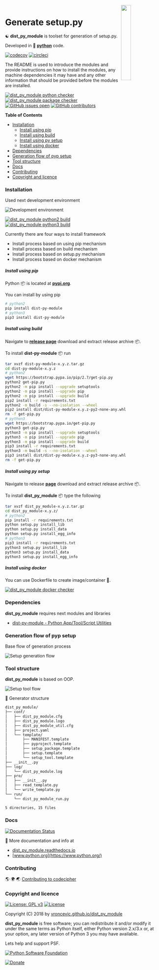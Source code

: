 <img align="right" src="https://raw.githubusercontent.com/vroncevic/dist_py_module/dev/docs/dist_py_module_logo.png" width="25%">

# Generate setup.py

☯️ **dist_py_module** is toolset for generation of setup.py.

Developed in 🐍 **[python](https://www.python.org/)** code.

[![codecov](https://codecov.io/gh/vroncevic/dist_py_module/branch/dev/graph/badge.svg?token=Y6VSNLJ45R)](https://codecov.io/gh/vroncevic/dist_py_module) [![circleci](https://circleci.com/gh/vroncevic/dist_py_module/tree/master.svg?style=svg)](https://circleci.com/gh/vroncevic/dist_py_module/tree/master)

The README is used to introduce the modules and provide instructions on
how to install the modules, any machine dependencies it may have and any
other information that should be provided before the modules are installed.

[![dist_py_module python checker](https://img.shields.io/github/workflow/status/vroncevic/dist_py_module/dist_py_module_python_checker?style=flat&label=dist_py_module%20python%20checker)](https://github.com/vroncevic/dist_py_module/actions/workflows/dist_py_module_python_checker.yml) [![dist_py_module package checker](https://img.shields.io/github/workflow/status/vroncevic/dist_py_module/dist_py_module_package_checker?style=flat&label=dist_py_module%20package%20checker)](https://github.com/vroncevic/dist_py_module/actions/workflows/dist_py_module_package_checker.yml) [![GitHub issues open](https://img.shields.io/github/issues/vroncevic/dist_py_module.svg)](https://github.com/vroncevic/dist_py_module/issues) [![GitHub contributors](https://img.shields.io/github/contributors/vroncevic/dist_py_module.svg)](https://github.com/vroncevic/dist_py_module/graphs/contributors)

<!-- START doctoc generated TOC please keep comment here to allow auto update -->
<!-- DON'T EDIT THIS SECTION, INSTEAD RE-RUN doctoc TO UPDATE -->
**Table of Contents**

- [Installation](#installation)
    - [Install using pip](#install-using-pip)
    - [Install using build](#install-using-build)
    - [Install using py setup](#install-using-py-setup)
    - [Install using docker](#install-using-docker)
- [Dependencies](#dependencies)
- [Generation flow of pyp setup](#generation-flow-of-pyp-setup)
- [Tool structure](#tool-structure)
- [Docs](#docs)
- [Contributing](#contributing)
- [Copyright and licence](#copyright-and-licence)

<!-- END doctoc generated TOC please keep comment here to allow auto update -->

### Installation

Used next development environment

![Development environment](https://raw.githubusercontent.com/vroncevic/dist_py_module/dev/docs/debtux.png)

[![dist_py_module python2 build](https://img.shields.io/github/workflow/status/vroncevic/dist_py_module/dist_py_module_python2_build?style=flat&label=dist_py_module%20python2%20build)](https://github.com/vroncevic/dist_py_module/actions/workflows/dist_py_module_python2_build.yml) [![dist_py_module python3 build](https://img.shields.io/github/workflow/status/vroncevic/dist_py_module/dist_py_module_python3_build?style=flat&label=dist_py_module%20python3%20build)](https://github.com/vroncevic/dist_py_module/actions/workflows/dist_py_module_python3_build.yml)

Currently there are four ways to install framework
* Install process based on using pip mechanism
* Install process based on build mechanism
* Install process based on setup.py mechanism
* Install process based on docker mechanism

##### Install using pip

Python 📦 is located at **[pypi.org](https://pypi.org/project/dist-py-module/)**.

You can install by using pip

```bash
# python2
pip install dist-py-module
# python3
pip3 install dist-py-module
```

##### Install using build

Navigate to **[release page](https://github.com/vroncevic/dist_py_module/releases)** download and extract release archive 📦.

To install **dist-py-module** 📦 run

```bash
tar xvzf dist-py-module-x.y.z.tar.gz
cd dist-py-module-x.y.z
# python2
wget https://bootstrap.pypa.io/pip/2.7/get-pip.py
python2 get-pip.py
python2 -m pip install --upgrade setuptools
python2 -m pip install --upgrade pip
python2 -m pip install --upgrade build
pip2 install -r requirements.txt
python2 -m build -s --no-isolation --wheel
pip2 install dist/dist-py-module-x.y.z-py2-none-any.whl
rm -f get-pip.py
# python3
wget https://bootstrap.pypa.io/get-pip.py
python3 get-pip.py 
python3 -m pip install --upgrade setuptools
python3 -m pip install --upgrade pip
python3 -m pip install --upgrade build
pip3 install -r requirements.txt
python3 -m build -s --no-isolation --wheel
pip3 install dist/dist-py-module-x.y.z-py3-none-any.whl
rm -f get-pip.py
```

##### Install using py setup

Navigate to release **[page](https://github.com/vroncevic/dist_py_module/releases/)** download and extract release archive 📦.

To install **dist_py_module** 📦 type the following

```bash
tar xvzf dist_py_module-x.y.z.tar.gz
cd dist_py_module-x.y.z/
# python2
pip install -r requirements.txt
python setup.py install_lib
python setup.py install_data
python setup.py install_egg_info
# python3
pip3 install -r requirements.txt
python3 setup.py install_lib
python3 setup.py install_data
python3 setup.py install_egg_info
```

##### Install using docker

You can use Dockerfile to create image/container 🚢.

[![dist_py_module docker checker](https://img.shields.io/github/workflow/status/vroncevic/dist_py_module/dist_py_module_docker_checker?style=flat&label=dist_py_module%20docker%20checker)](https://github.com/vroncevic/dist_py_module/actions/workflows/dist_py_module_docker_checker.yml)

### Dependencies

**dist_py_module** requires next modules and libraries

* [dist-py-module - Python App/Tool/Script Utilities](https://pypi.org/project/dist-py-module/)

### Generation flow of pyp setup

Base flow of generation process

![Setup generation flow](https://raw.githubusercontent.com/vroncevic/dist_py_module/dev/docs/python_setup_flow.png)

### Tool structure

**dist_py_module** is based on OOP.

![Setup tool flow](https://raw.githubusercontent.com/vroncevic/dist_py_module/dev/docs/python_setup.png)

🧰 Generator structure

```bash
dist_py_module/
├── conf/
│   ├── dist_py_module.cfg
│   ├── dist_py_module.logo
│   ├── dist_py_module_util.cfg
│   ├── project.yaml
│   └── template/
│       ├── MANIFEST.template
│       ├── pyproject.template
│       ├── setup_package.template
│       ├── setup.template
│       └── setup_tool.template
├── __init__.py
├── log/
│   └── dist_py_module.log
├── pro/
│   ├── __init__.py
│   ├── read_template.py
│   └── write_template.py
└── run/
    └── dist_py_module_run.py

5 directories, 15 files
```

### Docs

[![Documentation Status](https://readthedocs.org/projects/dist-py-module/badge/?version=latest)](https://dist-py-module.readthedocs.io/en/latest/?badge=latest)

📗 More documentation and info at

* [dist_py_module.readthedocs.io](https://dist_py_module.readthedocs.io/en/latest/)
* [www.python.org](https://www.python.org/)

### Contributing

🌎 🌍 🌏 [Contributing to codecipher](CONTRIBUTING.md)

### Copyright and licence

[![License: GPL v3](https://img.shields.io/badge/License-GPLv3-blue.svg)](https://www.gnu.org/licenses/gpl-3.0) [![License](https://img.shields.io/badge/License-Apache%202.0-blue.svg)](https://opensource.org/licenses/Apache-2.0)

Copyright (C) 2018 by [vroncevic.github.io/dist_py_module](https://vroncevic.github.io/dist_py_module)

**dist_py_module** is free software; you can redistribute it and/or modify
it under the same terms as Python itself, either Python version 2.x/3.x or,
at your option, any later version of Python 3 you may have available.

Lets help and support PSF.

[![Python Software Foundation](https://raw.githubusercontent.com/vroncevic/dist_py_module/dev/docs/psf-logo-alpha.png)](https://www.python.org/psf/)

[![Donate](https://www.paypalobjects.com/en_US/i/btn/btn_donateCC_LG.gif)](https://psfmember.org/index.php?q=civicrm/contribute/transact&reset=1&id=2)
